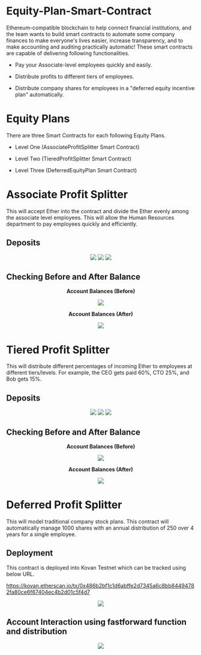 # Equity-Plan-Smart-Contract

Ethereum-compatible blockchain to help connect financial institutions, and the team wants to build smart contracts to automate some company finances to make everyone's lives easier, increase transparency, and to make accounting and auditing practically automatic! These smart contracts are capable of delivering following functionalities.

- Pay your Associate-level employees quickly and easily.

- Distribute profits to different tiers of employees.

- Distribute company shares for employees in a "deferred equity incentive plan" automatically.

# Equity Plans

There are three Smart Contracts for each following Equity Plans.

- Level One (AssociateProfitSplitter Smart Contract)

- Level Two (TieredProfitSplitter Smart Contract)

- Level Three (DeferredEquityPlan Smart Contract)

# Associate Profit Splitter

This will accept Ether into the contract and divide the Ether evenly among the associate level employees. This will allow the Human Resources department to pay employees quickly and efficiently.

## Deposits

<p align="center">
  <img src="https://github.com/chirathlv/Equity-Plan-Smart-Contract/blob/main/Images/AssociateProfitSplitter%20Accounts%20Deposits.PNG">
  <img src="https://github.com/chirathlv/Equity-Plan-Smart-Contract/blob/main/Images/AssociateProfitSplitter%20Accounts%20Deposits%20Confirmation.PNG">
  <img src="https://github.com/chirathlv/Equity-Plan-Smart-Contract/blob/main/Images/AssociateProfitSplitter%20Accounts%20Deposits%20Verification.PNG">
</p>

## Checking Before and After Balance

<p align="center"><b>Account Balances (Before)</b></p>
<p align="center">
  <img src="https://github.com/chirathlv/Equity-Plan-Smart-Contract/blob/main/Images/AssociateProfitSplitter%20Before%20Accounts%20Balances.PNG">
</p>
<p align="center"><b>Account Balances (After)</b></p>
<p align="center">
  <img src="https://github.com/chirathlv/Equity-Plan-Smart-Contract/blob/main/Images/AssociateProfitSplitter%20After%20Accounts%20Balances.PNG">
</p>

# Tiered Profit Splitter

This will distribute different percentages of incoming Ether to employees at different tiers/levels. For example, the CEO gets paid 60%, CTO 25%, and Bob gets 15%.

## Deposits

<p align="center">
  <img src="https://github.com/chirathlv/Equity-Plan-Smart-Contract/blob/main/Images/TieredProfitSplitter%20Accounts%20Deposits.PNG">
  <img src="https://github.com/chirathlv/Equity-Plan-Smart-Contract/blob/main/Images/TieredProfitSplitter%20Accounts%20Deposits%20Confirmation.PNG">
  <img src="https://github.com/chirathlv/Equity-Plan-Smart-Contract/blob/main/Images/TieredProfitSplitter%20Accounts%20Deposits%20Verification.PNG">
</p>

## Checking Before and After Balance

<p align="center"><b>Account Balances (Before)</b></p>
<p align="center">
  <img src="https://github.com/chirathlv/Equity-Plan-Smart-Contract/blob/main/Images/TieredProfitSplitter%20Before%20Accounts%20Balances.PNG">
</p>
<p align="center"><b>Account Balances (After)</b></p>
<p align="center">
  <img src="https://github.com/chirathlv/Equity-Plan-Smart-Contract/blob/main/Images/TieredProfitSplitter%20After%20Accounts%20Balances.PNG">
</p>

# Deferred Profit Splitter

This will model traditional company stock plans. This contract will automatically manage 1000 shares with an annual distribution of 250 over 4 years for a single employee.

## Deployment

This contract is deployed into Kovan Testnet which can be tracked using below URL.

https://kovan.etherscan.io/tx/0x486b2bf1c1d6abffe2d7345a6c8bb84494782fa80ce6f67404ec4b2d01c5f4d7

<p align="center">
  <img src="https://github.com/chirathlv/Equity-Plan-Smart-Contract/blob/main/Images/DeferredEquityPlan%20MetaMask%20Etherscan%20Details.PNG">
</p>

## Account Interaction using fastforward function and distribution

<p align="center">
  <img src="https://github.com/chirathlv/Equity-Plan-Smart-Contract/blob/main/Animation.gif">
</p>
